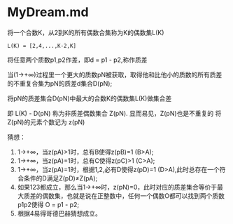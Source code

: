 # MyDream.md


将一个合数K，从2到K的所有偶数合集称为K的偶数集L(K)

	L(K) = [2,4,...,K-2,K]

将任意两个质数p1,p2作差，即d = p1 - p2,称作质差

当(1→+∞)过程里一个更大的质数pN被获取，取得他和比他小的质数的所有质差的不重复合集为pN的质差d集合D(pN);


将pN的质差集合D(pN)中最大的合数K的偶数集L(K)做集合差

即 L(K) - D(pN) 称为非质差偶数集合 Z(pN).
显而易见，Z(pN)也是不重复的
将Z(pN)的元素个数记为 z(pN)


猜想：

1. 1→+∞，当z(pA)>1时，总有B使得z(pB)=1 (B>A);
2. 1→+∞，当z(pA)=1时，总有C使得z(pC)>1 (C>A);
3. 1→+∞，当z(pA)=1时，根据1,2,必有D使得z(pD)=1 (D>A),此时总存在一个符合条件的D满足Z(pD)≠Z(pA);
4. 如果123都成立，那么当1→+∞时，z(pN)=0，此时对应的质差集合等价于最大质差的偶数集，也就是说在正整数中，任何一个偶数O都可以找到两个质数p1p2使得 O = p1 - p2;
5. 根据4易得哥德巴赫猜想成立。
	
